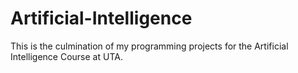 # Artificial-Intelligence
This is the culmination of my programming projects for the Artificial Intelligence Course at UTA.

